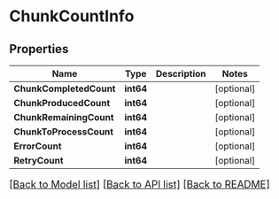 # ChunkCountInfo

## Properties

Name | Type | Description | Notes
------------ | ------------- | ------------- | -------------
**ChunkCompletedCount** | **int64** |  | [optional] 
**ChunkProducedCount** | **int64** |  | [optional] 
**ChunkRemainingCount** | **int64** |  | [optional] 
**ChunkToProcessCount** | **int64** |  | [optional] 
**ErrorCount** | **int64** |  | [optional] 
**RetryCount** | **int64** |  | [optional] 

[[Back to Model list]](../README.md#documentation-for-models) [[Back to API list]](../README.md#documentation-for-api-endpoints) [[Back to README]](../README.md)

<style>
     p, ul, ol, li { font-size: 18px !important;}
</style>



